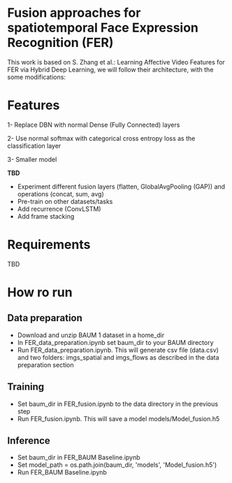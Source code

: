 # Fusion approaches for spatiotemporal Face Expression Recognition (FER)
This work is based on S. Zhang et al.: Learning Affective Video Features for FER via Hybrid Deep Learning, we will follow their architecture, with the some modifications:



# Features
1- Replace DBN with normal Dense (Fully Connected) layers

2- Use normal softmax with categorical cross entropy loss as the classification layer

3- Smaller model

__TBD__
- Experiment different fusion layers (flatten, GlobalAvgPooling (GAP)) and operations (concat, sum, avg)
- Pre-train on other datasets/tasks
- Add recurrence (ConvLSTM)
- Add frame stacking

# Requirements
TBD

# How ro run
## Data preparation
- Download and unzip BAUM 1 dataset in a home_dir
- In FER_data_preparation.ipynb set baum_dir to your BAUM directory
- Run FER_data_preparation.ipynb. This will generate csv file (data.csv) and two folders: imgs_spatial and imgs_flows as described in the data preparation section


 
## Training
- Set baum_dir in FER_fusion.ipynb to the data directory in the previous step
- Run FER_fusion.ipynb. This will save a model models/Model_fusion.h5

## Inference
- Set baum_dir in FER_BAUM Baseline.ipynb 
- Set model_path = os.path.join(baum_dir, 'models', 'Model_fusion.h5')
- Run FER_BAUM Baseline.ipynb 



